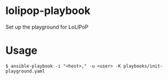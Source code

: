 # lolipop-playbook

Set up the playground for LoLIPoP

# Usage

```
$ ansible-playbook -i "<host>," -u <user> -K playbooks/init-playground.yaml
```
